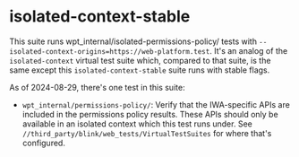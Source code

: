 # isolated-context-stable

This suite runs wpt_internal/isolated-permissions-policy/ tests with
`--isolated-context-origins=https://web-platform.test`. It's an analog
of the `isolated-context` virtual test suite which, compared to that
suite, is the same except this `isolated-context-stable` suite runs
with stable flags.

As of 2024-08-29, there's one test in this suite:
  - `wpt_internal/permissions-policy/`: Verify that the IWA-specific
    APIs are included in the permissions policy results. These APIs
    should only be available in an isolated context which this test
    runs under. See `//third_party/blink/web_tests/VirtualTestSuites`
    for where that's configured.
